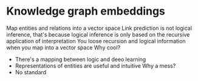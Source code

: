# Knowledge graph embeddings

Map entities and relations into a vector space
Link prediction is not logical inference, that's because logical inference is only based on the recursive application of interpretation
You loose recursion and logical information when you map into a vector space
Why cool?
- There's a mapping between logic and deeo learning
- Representations of entities are useful and intuitive
Why a mess?
- No standard
